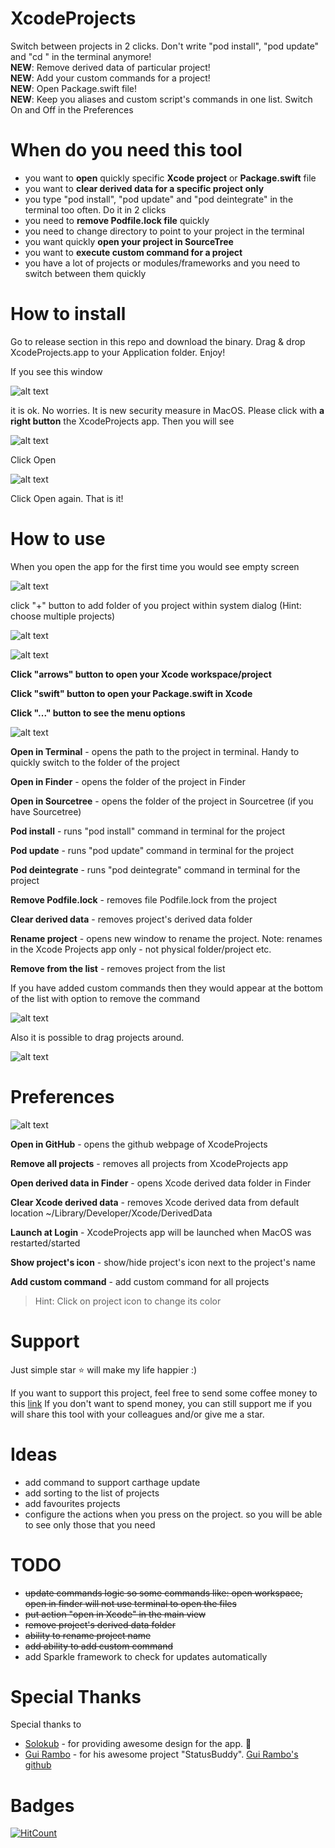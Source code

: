 # XcodeProjects
Switch between projects in 2 clicks. Don't write "pod install", "pod update" and "cd <your project>" in the terminal anymore!<br />
**NEW**: Remove derived data of particular project!<br />
**NEW**: Add your custom commands for a project! <br />
**NEW**: Open Package.swift file!<br />
**NEW**: Keep you aliases and custom script's commands in one list. Switch On and Off in the Preferences <br />
  
# When do you need this tool
- you want to **open** quickly specific **Xcode project** or **Package.swift** file
- you want to **clear derived data for a specific project only**
- you type "pod install", "pod update" and "pod deintegrate" in the terminal too often. Do it in 2 clicks
- you need to **remove Podfile.lock file** quickly
- you need to change directory to point to your project in the terminal 
- you want quickly **open your project in SourceTree**
- you want to **execute custom command for a project**
- you have a lot of projects or modules/frameworks and you need to switch between them quickly
  
# How to install
Go to release section in this repo and download the binary. Drag & drop XcodeProjects.app to your Application folder. Enjoy!

If you see this window 

![alt text](Images/xcodeProjects_cantopen.jpeg?raw=true)

it is ok. No worries. It is new security measure in MacOS.
Please click with **a right button** the XcodeProjects app. Then you will see

![alt text](Images/xcodeProjects_rightclickMenu.jpeg?raw=true)

Click Open

![alt text](Images/xcodeProjects_openMenu.jpeg?raw=true)

Click Open again. That is it!

# How to use 
When you open the app for the first time you would see empty screen

![alt text](Images/example_empty_list.png?raw=true)

click "+" button to add folder of you project within system dialog (Hint: choose multiple projects)

![alt text](Images/example_list_of_projects_dark.png?raw=true)

![alt text](Images/example_list_of_projects_light.png?raw=true)

**Click "arrows" button to open your Xcode workspace/project**

**Click "swift" button to open your Package.swift in Xcode**

**Click "..." button to see the menu options** 

![alt text](Images/example_context_menu_dark.png?raw=true)

**Open in Terminal** - opens the path to the project in terminal. Handy to quickly switch to the folder of the project

**Open in Finder** - opens the folder of the project in Finder

**Open in Sourcetree** - opens the folder of the project in Sourcetree (if you have Sourcetree)

**Pod install** - runs "pod install" command in terminal for the project

**Pod update** - runs "pod update" command in terminal for the project

**Pod deintegrate** - runs "pod deintegrate" command in terminal for the project

**Remove Podfile.lock** - removes file Podfile.lock from the project

**Clear derived data** - removes project's derived data folder

**Rename project** - opens new window to rename the project. Note: renames in the Xcode Projects app only - not physical folder/project etc.

**Remove from the list** - removes project from the list

If you have added custom commands then they would appear at the bottom of the list with option to remove the command

![alt text](Images/custom_command.png?raw=true)

Also it is possible to drag projects around.

![alt text](Images/example_drag_and_drop_dark.png?raw=true)

# Preferences

![alt text](Images/preferences_dark.png?raw=true)

**Open in GitHub** - opens the github webpage of  XcodeProjects

**Remove all projects** - removes all projects from XcodeProjects app

**Open derived data in Finder** - opens Xcode derived data folder in Finder

**Clear Xcode derived data** - removes Xcode derived data from default location ~/Library/Developer/Xcode/DerivedData

**Launch at Login** - XcodeProjects app will be launched when MacOS was restarted/started

**Show project's icon** - show/hide project's icon next to the project's name

**Add custom command** - add custom command for all projects

> Hint: Click on project icon to change its color

# Support
Just simple star ⭐️ will make my life happier :) 

If you want to support this project, feel free to send some coffee money to this [link](https://paypal.me/dkalachniuk)
If you don't want to spend money, you can still support me if you will share this tool with your colleagues and/or give me a star.

# Ideas
- add command to support carthage update
- add sorting to the list of projects
- add favourites projects
- configure the actions when you press on the project. so you will be able to see only those that you need

# TODO
- ~~update commands logic so some commands like: open workspace, open in finder will not use terminal to open the files~~
- ~~put action "open in Xcode" in the main view~~
- ~~remove project's derived data folder~~
- ~~ability to rename project name~~
- ~~add ability to add custom command~~
- add Sparkle framework to check for updates automatically

# Special Thanks
Special thanks to 
- [Solokub](https://github.com/Solokub) - for providing awesome design for the app. 🥳
- [Gui Rambo](https://gumroad.com/insidegui) - for his awesome project "StatusBuddy". [Gui Rambo's github](https://github.com/insidegui)

# Badges
[![HitCount](http://hits.dwyl.com/DKalachniuk/XcodeProjects.svg)](http://hits.dwyl.com/DKalachniuk/XcodeProjects)
